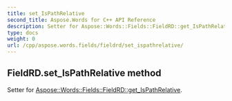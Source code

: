 ```yaml
---
title: set_IsPathRelative
second_title: Aspose.Words for C++ API Reference
description: Setter for Aspose::Words::Fields::FieldRD::get_IsPathRelative. 
type: docs
weight: 0
url: /cpp/aspose.words.fields/fieldrd/set_ispathrelative/
---
```

## FieldRD.set_IsPathRelative method


Setter for [Aspose::Words::Fields::FieldRD::get_IsPathRelative](./get_ispathrelative/).

